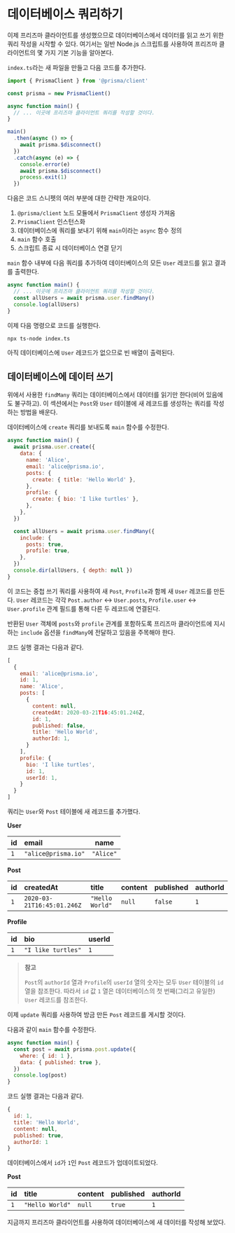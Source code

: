 # 데이터베이스 쿼리하기

이제 프리즈마 클라이언트를 생성했으므로 데이터베이스에서 데이터를 읽고 쓰기 위한 쿼리 작성을 시작할 수 있다. 여기서는 일반 Node.js 스크립트를 사용하여 프리즈마 클라이언트의 몇 가지 기본 기능을 알아본다.

`index.ts`라는 새 파일을 만들고 다음 코드를 추가한다.

```js
import { PrismaClient } from '@prisma/client'

const prisma = new PrismaClient()

async function main() {
  // ... 이곳에 프리즈마 클라이언트 쿼리를 작성할 것이다.
}

main()
  .then(async () => {
    await prisma.$disconnect()
  })
  .catch(async (e) => {
    console.error(e)
    await prisma.$disconnect()
    process.exit(1)
  })
```

다음은 코드 스니펫의 여러 부분에 대한 간략한 개요이다.

1. `@prisma/client` 노드 모듈에서 `PrismaClient` 생성자 가져옴
2. `PrismaClient` 인스턴스화
3. 데이터베이스에 쿼리를 보내기 위해 `main`이라는 `async` 함수 정의
4. `main` 함수 호출
5. 스크립트 종료 시 데이터베이스 연결 닫기

`main` 함수 내부에 다음 쿼리를 추가하여 데이터베이스의 모든 `User` 레코드를 읽고 결과를 출력한다.

```js
async function main() {
  // ... 이곳에 프리즈마 클라이언트 쿼리를 작성할 것이다.
  const allUsers = await prisma.user.findMany()
  console.log(allUsers)
}
```

이제 다음 명령으로 코드를 실행한다.

```shell
npx ts-node index.ts
```

아직 데이터베이스에 `User` 레코드가 없으므로 빈 배열이 출력된다.

## 데이터베이스에 데이터 쓰기

위에서 사용한 `findMany` 쿼리는 데이터베이스에서 데이터를 읽기만 한다(비어 있음에도 불구하고). 이 섹션에서는 `Post`와 `User` 테이블에 새 레코드를 생성하는 쿼리를 작성하는 방법을 배운다.

데이터베이스에 `create` 쿼리를 보내도록 `main` 함수를 수정한다.

```js
async function main() {
  await prisma.user.create({
    data: {
      name: 'Alice',
      email: 'alice@prisma.io',
      posts: {
        create: { title: 'Hello World' },
      },
      profile: {
        create: { bio: 'I like turtles' },
      },
    },
  })

  const allUsers = await prisma.user.findMany({
    include: {
      posts: true,
      profile: true,
    },
  })
  console.dir(allUsers, { depth: null })
}
```

이 코드는 중첩 쓰기 쿼리를 사용하여 새 `Post`, `Profile`과 함께 새 `User` 레코드를 만든다. `User` 레코드는 각각 `Post.author` ↔ `User.posts`, `Profile.user` ↔ `User.profile` 관계 필드를 통해 다른 두 레코드에 연결된다.

반환된 `User` 객체에 `posts`와 `profile` 관계를 포함하도록 프리즈마 클라이언트에 지시하는 `include` 옵션을 `findMany`에 전달하고 있음을 주목해야 한다.

코드 실행 결과는 다음과 같다.

```js
[
  {
    email: 'alice@prisma.io',
    id: 1,
    name: 'Alice',
    posts: [
      {
        content: null,
        createdAt: 2020-03-21T16:45:01.246Z,
        id: 1,
        published: false,
        title: 'Hello World',
        authorId: 1,
      }
    ],
    profile: {
      bio: 'I like turtles',
      id: 1,
      userId: 1,
    }
  }
]
```

쿼리는 `User`와 `Post` 테이블에 새 레코드를 추가했다.

**User**

| id   | email               | name      |
| :--- | :------------------ | --------- |
| `1`  | `"alice@prisma.io"` | `"Alice"` |

**Post**

| id   | createdAt                  | title           | content | published | authorId |
| :--- | :------------------------- | :-------------- | :------ | :-------- | :------- |
| `1`  | `2020-03-21T16:45:01.246Z` | `"Hello World"` | `null`  | `false`   | `1`      |

**Profile**

| id   | bio                | userId |
| :--- | :----------------- | :----- |
| `1`  | `"I like turtles"` | `1`    |

> **참고**
>
> `Post`의 `authorId` 열과 `Profile`의 `userId` 열의 숫자는 모두 `User` 테이블의 `id` 열을 참조한다. 따라서 `id` 값 `1` 열은 데이터베이스의 첫 번째(그리고 유일한) `User` 레코드를 참조한다.

이제 `update` 쿼리를 사용하여 방금 만든 `Post` 레코드를 게시할 것이다.

다음과 같이 `main` 함수를 수정한다.

```js
async function main() {
  const post = await prisma.post.update({
    where: { id: 1 },
    data: { published: true },
  })
  console.log(post)
}
```

코드 실행 결과는 다음과 같다.

```js
{
  id: 1,
  title: 'Hello World',
  content: null,
  published: true,
  authorId: 1
}
```

데이터베이스에서 `id`가 `1`인 `Post` 레코드가 업데이트되었다.

**Post**

| **id** | **title**       | **content** | **published** | **authorId** |
| :----- | :-------------- | :---------- | :------------ | :----------- |
| `1`    | `"Hello World"` | `null`      | `true`        | `1`          |

지금까지 프리즈마 클라이언트를 사용하여 데이터베이스에 새 데이터를 작성해 보았다.

